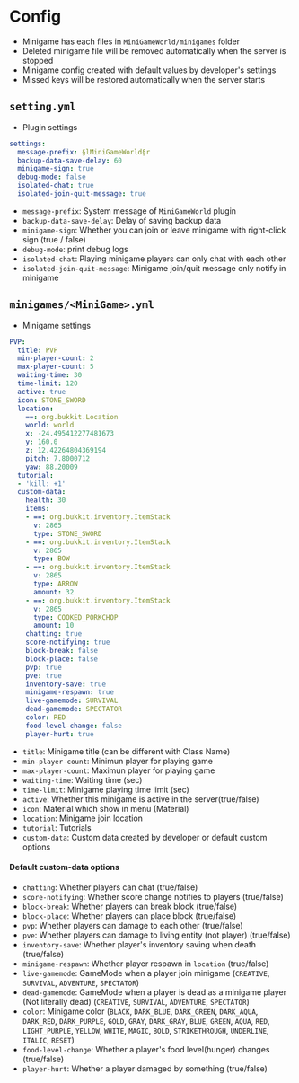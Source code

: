 # Config
- Minigame has each files in `MiniGameWorld/minigames` folder
- Deleted minigame file will be removed automatically when the server is stopped
- Minigame config created with default values by developer's settings
- Missed keys will be restored automatically when the server starts

## `setting.yml`
- Plugin settings
```yml
settings:
  message-prefix: §lMiniGameWorld§r
  backup-data-save-delay: 60
  minigame-sign: true
  debug-mode: false
  isolated-chat: true
  isolated-join-quit-message: true
```
- `message-prefix`: System message of `MiniGameWorld` plugin
- `backup-data-save-delay`: Delay of saving backup data
- `minigame-sign`: Whether you can join or leave 
minigame with right-click sign (true / false)
- `debug-mode`: print debug logs
- `isolated-chat`: Playing minigame players can only chat with each other
- `isolated-join-quit-message`: Minigame join/quit message only notify in minigame

## `minigames/<MiniGame>.yml`
- Minigame settings
```yml
PVP:
  title: PVP
  min-player-count: 2
  max-player-count: 5
  waiting-time: 30
  time-limit: 120
  active: true
  icon: STONE_SWORD
  location:
    ==: org.bukkit.Location
    world: world
    x: -24.495412277481673
    y: 160.0
    z: 12.42264804369194
    pitch: 7.8000712
    yaw: 88.20009
  tutorial:
  - 'kill: +1'
  custom-data:
    health: 30
    items:
    - ==: org.bukkit.inventory.ItemStack
      v: 2865
      type: STONE_SWORD
    - ==: org.bukkit.inventory.ItemStack
      v: 2865
      type: BOW
    - ==: org.bukkit.inventory.ItemStack
      v: 2865
      type: ARROW
      amount: 32
    - ==: org.bukkit.inventory.ItemStack
      v: 2865
      type: COOKED_PORKCHOP
      amount: 10
    chatting: true
    score-notifying: true
    block-break: false
    block-place: false
    pvp: true
    pve: true
    inventory-save: true
    minigame-respawn: true
    live-gamemode: SURVIVAL
    dead-gamemode: SPECTATOR
    color: RED
    food-level-change: false
    player-hurt: true
```
- `title`: Minigame title (can be different with Class Name)
- `min-player-count`: Minimun player for playing game
- `max-player-count`: Maximun player for playing game
- `waiting-time`: Waiting time (sec)
- `time-limit`: Minigame playing time limit (sec)
- `active`: Whether this minigame is active in the server(true/false)
- `icon`: Material which show in menu (Material)
- `location`: Minigame join location
- `tutorial`: Tutorials
- `custom-data`: Custom data created by developer or default custom options
#### Default custom-data options
- `chatting`: Whether players can chat (true/false)
- `score-notifying`: Whether score change notifies to players (true/false)
- `block-break`: Whether players can break block (true/false)
- `block-place`: Whether players can place block (true/false)
- `pvp`: Whether players can damage to each other (true/false)
- `pve`: Whether players can damage to living entity (not player) (true/false)
- `inventory-save`: Whether player's inventory saving when death (true/false)
- `minigame-respawn`: Whether player respawn in `location` (true/false)
- `live-gamemode`: GameMode when a player join minigame (`CREATIVE`, `SURVIVAL`, `ADVENTURE`, `SPECTATOR`)
- `dead-gamemode`: GameMode when a player is dead as a minigame player (Not literally dead) (`CREATIVE`, `SURVIVAL`, `ADVENTURE`, `SPECTATOR`)
- `color`: Minigame color (`BLACK`, `DARK_BLUE`, `DARK_GREEN`, `DARK_AQUA`, `DARK_RED`, `DARK_PURPLE`, `GOLD`, `GRAY`, `DARK_GRAY`, `BLUE`, `GREEN`, `AQUA`, `RED`, `LIGHT_PURPLE`, `YELLOW`, `WHITE`, `MAGIC`, `BOLD`, `STRIKETHROUGH`, `UNDERLINE`, `ITALIC`, `RESET`)
- `food-level-change`: Whether a player's food level(hunger) changes (true/false)
- `player-hurt`: Whether a player damaged by something (true/false)